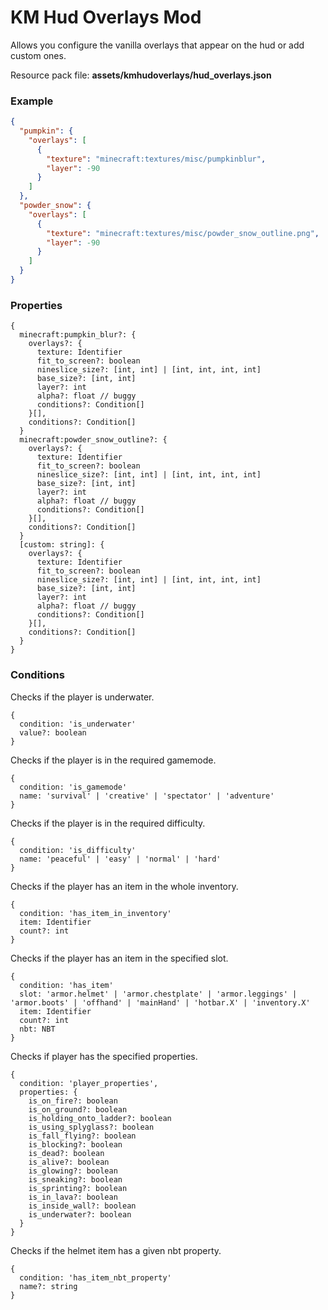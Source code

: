 # KM Hud Overlays Mod
Allows you configure the vanilla overlays that appear on the hud or add custom ones.


Resource pack file: **assets/kmhudoverlays/hud_overlays.json**


### Example
```json
{
  "pumpkin": {
    "overlays": [
      {
        "texture": "minecraft:textures/misc/pumpkinblur",
        "layer": -90
      }
    ]
  },
  "powder_snow": {
    "overlays": [
      {
        "texture": "minecraft:textures/misc/powder_snow_outline.png",
        "layer": -90
      }
    ]
  }
}
```

### Properties

```
{
  minecraft:pumpkin_blur?: {
    overlays?: {
      texture: Identifier
      fit_to_screen?: boolean
      nineslice_size?: [int, int] | [int, int, int, int]
      base_size?: [int, int]
      layer?: int
      alpha?: float // buggy
      conditions?: Condition[]
    }[],
    conditions?: Condition[]
  }
  minecraft:powder_snow_outline?: {
    overlays?: {
      texture: Identifier
      fit_to_screen?: boolean
      nineslice_size?: [int, int] | [int, int, int, int]
      base_size?: [int, int]
      layer?: int
      alpha?: float // buggy
      conditions?: Condition[]
    }[],
    conditions?: Condition[]
  }
  [custom: string]: {
    overlays?: {
      texture: Identifier
      fit_to_screen?: boolean
      nineslice_size?: [int, int] | [int, int, int, int]
      base_size?: [int, int]
      layer?: int
      alpha?: float // buggy
      conditions?: Condition[]
    }[],
    conditions?: Condition[]
  }
}
```

### Conditions

Checks if the player is underwater.
```
{
  condition: 'is_underwater'
  value?: boolean
}
```

Checks if the player is in the required gamemode.
```
{
  condition: 'is_gamemode'
  name: 'survival' | 'creative' | 'spectator' | 'adventure'
}
```

Checks if the player is in the required difficulty.
```
{
  condition: 'is_difficulty'
  name: 'peaceful' | 'easy' | 'normal' | 'hard'
}
```

Checks if the player has an item in the whole inventory.
```
{
  condition: 'has_item_in_inventory'
  item: Identifier
  count?: int
}
```

Checks if the player has an item in the specified slot.
```
{
  condition: 'has_item'
  slot: 'armor.helmet' | 'armor.chestplate' | 'armor.leggings' | 'armor.boots' | 'offhand' | 'mainHand' | 'hotbar.X' | 'inventory.X'
  item: Identifier
  count?: int
  nbt: NBT
}
```

Checks if player has the specified properties.
```
{
  condition: 'player_properties',
  properties: {
    is_on_fire?: boolean
    is_on_ground?: boolean
    is_holding_onto_ladder?: boolean
    is_using_splyglass?: boolean
    is_fall_flying?: boolean
    is_blocking?: boolean
    is_dead?: boolean
    is_alive?: boolean
    is_glowing?: boolean
    is_sneaking?: boolean
    is_sprinting?: boolean
    is_in_lava?: boolean
    is_inside_wall?: boolean
    is_underwater?: boolean
  }
}
```

Checks if the helmet item has a given nbt property.
```
{
  condition: 'has_item_nbt_property'
  name?: string
}
```